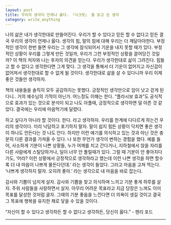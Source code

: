 ```yaml
---
layout: post
title: 우리의 생각이 언제나 옳다. 『시크릿』 을 읽고 든 생각
category: write_anything
---
```


나의 삶은 내가 생각한대로 만들어진다. 우리가 할 수 있다고 믿든 할 수 없다고 믿든 결국 우리의 생각이 언제나 옳다. 생각의 힘, 말의 힘에 대해 우리는 더 깨달아야한다. 부정적인 생각이 한번 들면 우리는 그 생각에 잠식되어서 기운을 내지 못할 때가 있다. 부정적인 상황이 우리를 그렇게 만든 것일까, 우리가 그런 부정적인 상황을 끌어당긴 것일까? 이 책의 저자와 나는 후자의 의견을 믿는다. 우리가 생각한대로 삶이 그려진다. 힘들고 할 수 없다고 생각한다면 그게 맞다. 그 생각을 통해서 더 기운이 없어지고 자신감이 없어져서 생각한대로 할 수 없게 될 것이다. 생각한대로 삶을 살 수 있다니까 우리 이제 좋은 것들만 생각하자.

책의 내용들을 솔직히 모두 공감하지는 못했다. 긍정적인 생각만으로 암이 낫고 걷게 된다니.. 거의 예수님의 기적이 아닌가. 어느정도 이해는 한다. “플라시보 효과”도 공식적으로 효과가 있는 것으로 분석이 되고 나도 아플때, 긍정적으로 생각하면 덜 아픈 것 같았다. 결국에는 우리에 마음먹기에 달렸다.

하고 싶다가 아니라 할 것이다. 한다. 라고 생각하자. 우리를 한계에 다다르게 하는건 우리의 생각이다. 미리 낙담하고 포기하지 말자. 말이 쉽지 힘든 상황이 닥치면 좋은 생각이 하나도 안든다는 것 나도 안다. 하지만 이런 얘기를 의식하고 있는 것과 아닌 것은 충분히 다른 결과를 가져올 수 있다. 나 또한 무언가 생각이 변하는 경험을 했다. 예를 들어, 사소하게 기분이 나쁜 상황들, 누가 어깨를 치고 간다거나, 지하철에서 앉을 자리를 다른 사람에게 스틸당하거나, 일이 너무 안 풀릴때가 있다. 그럴 때 기분이 안 좋아지다가도, ‘어라? 이런 상황에서 긍정적으로 생각하라고 했는데 이런 나쁜 생각을 하면 할수록 더 내 마음이 나쁘게 물든다던데.’ 라는 생각이 들었다. 그러고 마음을 고쳐 먹는다. ‘나쁘게 생각하지 말자. 오히려 좋아.’ 라는 생각으로 내 마음을 바로 잡는다.

감사와 기쁨이 넘치게 살자. 감사와 기쁨을 찾고 의식하며 느끼고 기분 좋게 하루를 살자. 주위 사람들을 사랑하면서 살자. 아무리 어려운 목표라고 지금 당장은 느껴도 이미 목표를 달성한 것처럼 굴자. 그때의 기분 좋음을 느낀다면 더 의욕이 생길 것이고 결국 그 목표에 행복을 유지한 채로 닿을 수 있을 것이다.

“자신이 할 수 있다고 생각하든 할 수 없다고 생각하든, 당신이 옳다.” - 헨리 포드

- - -